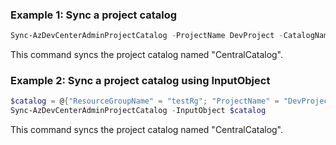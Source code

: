 ### Example 1: Sync a project catalog
```powershell
Sync-AzDevCenterAdminProjectCatalog -ProjectName DevProject -CatalogName CentralCatalog -ResourceGroupName testRg
```
This command syncs the project catalog named "CentralCatalog".

### Example 2: Sync a project catalog using InputObject
```powershell
$catalog = @{"ResourceGroupName" = "testRg"; "ProjectName" = "DevProject"; "CatalogName" = "CentralCatalog"; "SubscriptionId" = "0ac520ee-14c0-480f-b6c9-0a90c58ffff"}
Sync-AzDevCenterAdminProjectCatalog -InputObject $catalog
```
This command syncs the project catalog named "CentralCatalog".


